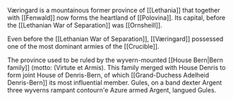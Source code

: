 Væringard is a mountainous former province of [[Lethania]] that together with [[Fenwald]] now forms the heartland of [[Polovina]].  Its capital, before the [[Lethanian War of Separation]] was [[Ornsheill]].

Even before the [[Lethanian War of Separation]], [[Væringard]] possessed one of the most dominant armies of the [[Crucible]]. 

The province used to be ruled by the wyvern-mounted [[House Bern|Bern family]] (motto: (Virtute et Armis). This family merged with House Denris to form joint House of Denris-Bern, of which [[Grand-Duchess Adelheid Denris-Bern]] its most influential member. 
	Gules, on a band dexter Argent three wyverns rampant contourn\'e Azure armed Argent, langued Gules.